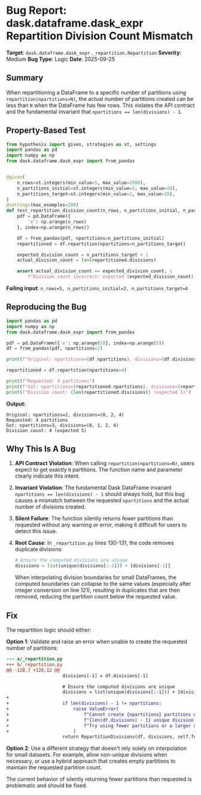 # Bug Report: dask.dataframe.dask_expr Repartition Division Count Mismatch

**Target**: `dask.dataframe.dask_expr._repartition.Repartition`
**Severity**: Medium
**Bug Type**: Logic
**Date**: 2025-09-25

## Summary

When repartitioning a DataFrame to a specific number of partitions using `repartition(npartitions=N)`, the actual number of partitions created can be less than `N` when the DataFrame has few rows. This violates the API contract and the fundamental invariant that `npartitions == len(divisions) - 1`.

## Property-Based Test

```python
from hypothesis import given, strategies as st, settings
import pandas as pd
import numpy as np
from dask.dataframe.dask_expr import from_pandas


@given(
    n_rows=st.integers(min_value=5, max_value=1000),
    n_partitions_initial=st.integers(min_value=2, max_value=20),
    n_partitions_target=st.integers(min_value=2, max_value=20),
)
@settings(max_examples=200)
def test_repartition_division_count(n_rows, n_partitions_initial, n_partitions_target):
    pdf = pd.DataFrame({
        'x': np.arange(n_rows)
    }, index=np.arange(n_rows))

    df = from_pandas(pdf, npartitions=n_partitions_initial)
    repartitioned = df.repartition(npartitions=n_partitions_target)

    expected_division_count = n_partitions_target + 1
    actual_division_count = len(repartitioned.divisions)

    assert actual_division_count == expected_division_count, \
        f"Division count incorrect: expected {expected_division_count}, got {actual_division_count}"
```

**Failing input**: `n_rows=5, n_partitions_initial=2, n_partitions_target=4`

## Reproducing the Bug

```python
import pandas as pd
import numpy as np
from dask.dataframe.dask_expr import from_pandas

pdf = pd.DataFrame({'x': np.arange(5)}, index=np.arange(5))
df = from_pandas(pdf, npartitions=2)

print(f"Original: npartitions={df.npartitions}, divisions={df.divisions}")

repartitioned = df.repartition(npartitions=4)

print(f"Requested: 4 partitions")
print(f"Got: npartitions={repartitioned.npartitions}, divisions={repartitioned.divisions}")
print(f"Division count: {len(repartitioned.divisions)} (expected 5)")
```

**Output:**
```
Original: npartitions=2, divisions=(0, 2, 4)
Requested: 4 partitions
Got: npartitions=3, divisions=(0, 1, 2, 4)
Division count: 4 (expected 5)
```

## Why This Is A Bug

1. **API Contract Violation**: When calling `repartition(npartitions=N)`, users expect to get exactly `N` partitions. The function name and parameter clearly indicate this intent.

2. **Invariant Violation**: The fundamental Dask DataFrame invariant `npartitions == len(divisions) - 1` should always hold, but this bug causes a mismatch between the requested `npartitions` and the actual number of divisions created.

3. **Silent Failure**: The function silently returns fewer partitions than requested without any warning or error, making it difficult for users to detect this issue.

4. **Root Cause**: In `_repartition.py` lines 130-131, the code removes duplicate divisions:
   ```python
   # Ensure the computed divisions are unique
   divisions = list(unique(divisions[:-1])) + [divisions[-1]]
   ```
   When interpolating division boundaries for small DataFrames, the computed boundaries can collapse to the same values (especially after integer conversion on line 121), resulting in duplicates that are then removed, reducing the partition count below the requested value.

## Fix

The repartition logic should either:

**Option 1**: Validate and raise an error when unable to create the requested number of partitions:

```diff
--- a/_repartition.py
+++ b/_repartition.py
@@ -128,7 +128,12 @@
                     divisions[-1] = df.divisions[-1]

                     # Ensure the computed divisions are unique
                     divisions = list(unique(divisions[:-1])) + [divisions[-1]]
+
+                    if len(divisions) - 1 != npartitions:
+                        raise ValueError(
+                            f"Cannot create {npartitions} partitions with only "
+                            f"{len(df.divisions) - 1} unique division points. "
+                            f"Try using fewer partitions or a larger dataset."
+                        )
                     return RepartitionDivisions(df, divisions, self.force)
```

**Option 2**: Use a different strategy that doesn't rely solely on interpolation for small datasets. For example, allow non-unique divisions when necessary, or use a hybrid approach that creates empty partitions to maintain the requested partition count.

The current behavior of silently returning fewer partitions than requested is problematic and should be fixed.